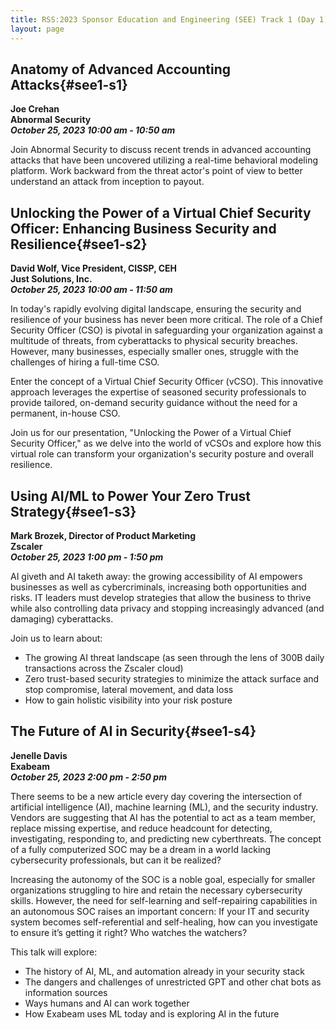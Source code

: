 ```yaml
---
title: RSS:2023 Sponsor Education and Engineering (SEE) Track 1 (Day 1)
layout: page
---
```

## Anatomy of Advanced Accounting Attacks{#see1-s1}
**Joe Crehan<br>
Abnormal Security<br>
*October 25, 2023 10:00 am - 10:50 am***

Join Abnormal Security to discuss recent trends in advanced accounting attacks that have been uncovered utilizing a real-time behavioral modeling platform. Work backward from the threat actor's point of view to better understand an attack from inception to payout.

## Unlocking the Power of a Virtual Chief Security Officer: Enhancing Business Security and Resilience{#see1-s2}
**David Wolf, Vice President, CISSP, CEH<br>
Just Solutions, Inc.<br>
*October 25, 2023 10:00 am - 11:50 am***

In today's rapidly evolving digital landscape, ensuring the security and resilience of your business has never been more critical. The role of a Chief Security Officer (CSO) is pivotal in safeguarding your organization against a multitude of threats, from cyberattacks to physical security breaches. However, many businesses, especially smaller ones, struggle with the challenges of hiring a full-time CSO.

Enter the concept of a Virtual Chief Security Officer (vCSO). This innovative approach leverages the expertise of seasoned security professionals to provide tailored, on-demand security guidance without the need for a permanent, in-house CSO.

Join us for our presentation, "Unlocking the Power of a Virtual Chief Security Officer," as we delve into the world of vCSOs and explore how this virtual role can transform your organization's security posture and overall resilience.

## Using AI/ML to Power Your Zero Trust Strategy{#see1-s3}
**Mark Brozek, Director of Product Marketing<br>
Zscaler<br>
*October 25, 2023 1:00 pm - 1:50 pm***

AI giveth and AI taketh away: the growing accessibility of AI empowers businesses as well as cybercriminals, increasing both opportunities and risks. IT leaders must develop strategies that allow the business to thrive while also controlling data privacy and stopping increasingly advanced (and damaging) cyberattacks.

Join us to learn about:
* The growing AI threat landscape (as seen through the lens of 300B daily transactions across the Zscaler cloud)
* Zero trust-based security strategies to minimize the attack surface and stop compromise, lateral movement, and data loss
* How to gain holistic visibility into your risk posture

## The Future of AI in Security{#see1-s4}
**Jenelle Davis<br>
Exabeam<br>
*October 25, 2023 2:00 pm - 2:50 pm***

There seems to be a new article every day  covering the intersection of artificial intelligence (AI), machine learning (ML), and the security industry. Vendors are suggesting that AI has the potential to act as a team member, replace missing expertise, and reduce headcount for detecting, investigating, responding to, and predicting new cyberthreats. The concept of a fully computerized SOC may be a dream in a world lacking cybersecurity professionals, but can it be realized? 

Increasing the autonomy of the SOC is a noble goal, especially for smaller organizations struggling to hire and retain the necessary cybersecurity skills. However, the need for self-learning and self-repairing capabilities in an autonomous SOC raises an important concern: If your IT and security system becomes self-referential and self-healing, how can you investigate to ensure it’s getting it right? Who watches the watchers? 

This talk will explore:
- The history of AI, ML, and automation already in your security stack
- The dangers and challenges of unrestricted GPT and other chat bots as information sources
- Ways humans and AI can work together
- How Exabeam uses ML today and is exploring AI in the future
